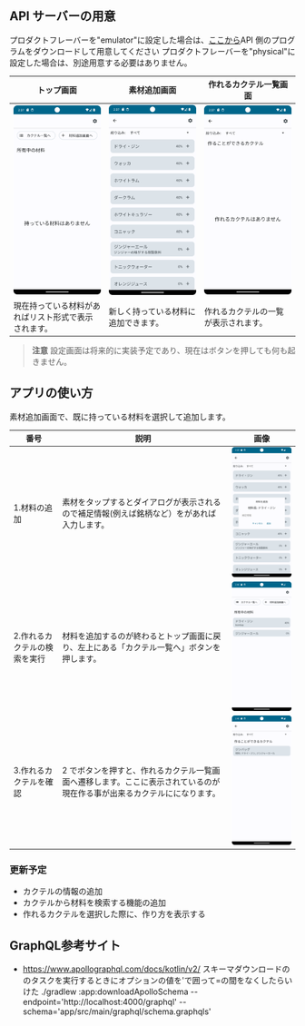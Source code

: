 ## API サーバーの用意

プロダクトフレーバーを"emulator"に設定した場合は、[ここから](https://github.com/SEKI-YUTA/Cocktail_API_New)API 側のプログラムをダウンロードして用意してください
プロダクトフレーバーを"physical"に設定した場合は、別途用意する必要はありません。

| トップ画面                                               | 素材追加画面　                                                | 作れるカクテル一覧画面                                            |
| -------------------------------------------------------- | ------------------------------------------------------------- | ----------------------------------------------------------------- |
| <img src="readme/top_screen.png" alt="トップ画面"></img> | <img src="readme/ingredient_list.png" alt="トップ画面"></img> | <img src="readme/craftable_cocktails.png" alt="トップ画面"></img> |
| 現在持っている材料があればリスト形式で表示されます。     | 新しく持っている材料に追加できます。                          | 作れるカクテルの一覧が表示されます。                              |

> **注意**
> 設定画面は将来的に実装予定であり、現在はボタンを押しても何も起きません。

## アプリの使い方

素材追加画面で、既に持っている材料を選択して追加します。

| 番号 | 説明 | 画像 |
| --- | --- | --- |
|1.材料の追加 | 素材をタップするとダイアログが表示されるので補足情報(例えば銘柄など）をがあれば入力します。 | <img src="readme/add_ingredient.png" alt="トップ画面" width="300"></img> |
| 2.作れるカクテルの検索を実行 | 材料を追加するのが終わるとトップ画面に戻り、左上にある「カクテル一覧へ」ボタンを押します。 | <img src="readme/ingredient_list_added.png" alt="トップ画面" width="300"></img> |
| 3.作れるカクテルを確認 | 2 でボタンを押すと、作れるカクテル一覧画面へ遷移します。ここに表示されているのが現在作る事が出来るカクテルにになります。 | <img src="readme/craftable_cocktail_responsed.png" alt="トップ画面" width="300"></img> |

### 更新予定
- カクテルの情報の追加
- カクテルから材料を検索する機能の追加
- 作れるカクテルを選択した際に、作り方を表示する

## GraphQL参考サイト
- https://www.apollographql.com/docs/kotlin/v2/
  スキーマダウンロードののタスクを実行するときにオプションの値を'で囲って=の間をなくしたらいけた
  ./gradlew :app:downloadApolloSchema --endpoint='http://localhost:4000/graphql' --schema='app/src/main/graphql/schema.graphqls'

